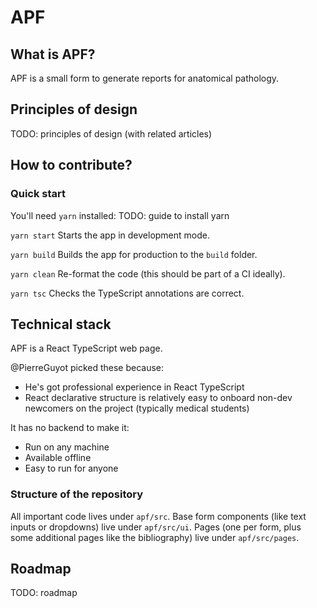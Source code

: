# APF

## What is APF?

APF is a small form to generate reports for anatomical pathology.

## Principles of design

TODO: principles of design (with related articles)

## How to contribute?

### Quick start

You'll need `yarn` installed:
TODO: guide to install yarn

`yarn start`
Starts the app in development mode.

`yarn build`
Builds the app for production to the `build` folder.

`yarn clean`
Re-format the code (this should be part of a CI ideally).

`yarn tsc`
Checks the TypeScript annotations are correct.

## Technical stack

APF is a React TypeScript web page.

@PierreGuyot picked these because:

- He's got professional experience in React TypeScript
- React declarative structure is relatively easy to onboard non-dev newcomers on the project (typically medical students)

It has no backend to make it:

- Run on any machine
- Available offline
- Easy to run for anyone

### Structure of the repository

All important code lives under `apf/src`.
Base form components (like text inputs or dropdowns) live under `apf/src/ui`.
Pages (one per form, plus some additional pages like the bibliography) live under `apf/src/pages`.

## Roadmap

TODO: roadmap
